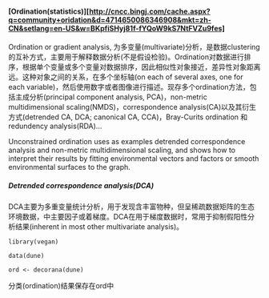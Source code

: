 #### [Ordination(statistics)][http://cncc.bingj.com/cache.aspx?q=community+oridation&d=4714650086346908&mkt=zh-CN&setlang=en-US&w=BKpfiSHyj81f-fYQoW9kS7NtFVZu9fes]

Ordination or gradient analysis, 为多变量(multivariate)分析，是数据clustering的互补方式，主要用于解释数据分析(不是假设检验)。Ordination对数据进行排序，根据单个变量或多个变量对数据排序，因此相似性对象接近，差异性对象距离远。这种对象之间的关系，在多个坐标轴(on each of several axes, one for each variable)，然后使用数字或者图像进行描述。现存多个ordination方法，包括主成分析(principal component analysis, PCA)，non-metric multidimensional scaling(NMDS)，correspondence analysis(CA)以及其衍生方式(detrended CA, DCA; canonical CA, CCA)，Bray-Curits ordination 和 redundency analysis(RDA)...

Unconstrained ordination uses as examples detrended correspondence analysis and non-metric multidimensional scaling, and shows how to interpret their results by fitting environmental vectors and factors or smooth environmental surfaces to the graph.

##### Detrended correspondence analysis(DCA)

DCA主要为多重变量统计分析，用于发现含丰富物种，但呈稀疏数据矩阵的生态环境数据，中主要因子或着梯度。DCA在用于梯度数据时，常用于抑制假阳性分析结果(inherent in most other multivariate analysis)。

`library(vegan)`

`data(dune)`

`ord <- decorana(dune)`

分类(ordination)结果保存在ord中

























